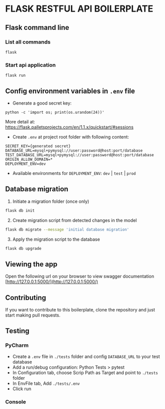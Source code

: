 # FLASK RESTFUL API BOILERPLATE

## Flask command line
### List all commands
```
flask
```
### Start api application
```
flask run
```

## Config environment variables in `.env` file

- Generate a good secret key: 
```
python -c 'import os; print(os.urandom(24))'
```
More detail at: https://flask.palletsprojects.com/en/1.1.x/quickstart/#sessions

- Create `.env` at project root folder with following content:
```
SECRET_KEY={generated secret}
DATABASE_URL=mysql+pymysql://user:password@host:port/database
TEST_DATABASE_URL=mysql+pymysql://user:password@host:port/database
ORIGIN_ALLOW_DOMAIN=*
DEPLOYMENT_ENV=dev
```

- Available environments for `DEPLOYMENT_ENV`: `dev` | `test` | `prod`

## Database migration

1. Initiate a migration folder (once only)

```bash
flask db init
```

2. Create migration script from detected changes in the model
```bash
flask db migrate --message 'initial database migration'
```

3. Apply the migration script to the database
```bash
flask db upgrade
``` 

## Viewing the app

Open the following url on your browser to view swagger documentation
[http://127.0.0.1:5000/](http://127.0.0.1:5000/)


## Contributing
If you want to contribute to this boilerplate, clone the repository and just start making pull requests.


## Testing
### PyCharm

- Create a `.env` file in `./tests` folder and config `DATABASE_URL` to your test database
- Add a run/debug configuration: Python Tests > pytest
- In Configuration tab, choose Scrip Path as Target and point to `./tests` folder 
- In EnvFile tab, Add `./tests/.env`
- Click run 

### Console

 